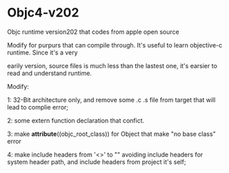 # Objc4-v202

Objc runtime version202 that codes from apple open source

Modify for purpurs that can compile through. It's useful to learn objective-c runtime. Since it's a very 

earily version, source files is much less than the lastest one, it's earsier to read and understand runtime.

Modify:

1: 32-Bit architecture only, and remove some .c .s file from target that will lead to complie error;

2: some extern function declaration that confict. 

3: make __attribute__((objc_root_class)) for Object that make "no base class" error

4: make include headers from '<>' to "" avoiding include headers for system header path, and include headers
   from project it's self; 
